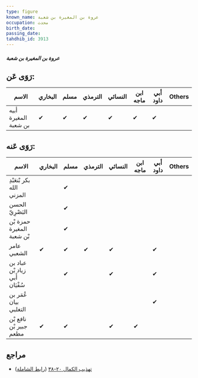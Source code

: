 ```yaml
---
type: figure
known_name: عروة بن المغيرة بن شعبة
occupation: محدث
birth_date:
passing_date:
tahdhib_id: 3913
---
```

##### عروة بن المغيرة بن شعبة

## رَوَى عَن:
| الاسم                | البخاري | مسلم | الترمذي | النسائي | ابن ماجه | أبي داود | Others |
| -------------------- | ------- | ---- | ------- | ------- | -------- | -------- | ------ |
| أبيه المغيرة بن شعبة | ✔       | ✔    | ✔       | ✔       | ✔        | ✔        |        |
## رَوَى عَنه:
| الاسم                          | البخاري | مسلم | الترمذي | النسائي | ابن ماجه | أبي داود | Others |
| ------------------------------ | ------- | ---- | ------- | ------- | -------- | -------- | ------ |
| بكر بْنعَبْدِ الله المزني      |         | ✔    |         |         |          |          |        |
| الحسن البَصْرِيّ               |         | ✔    |         |         |          |          |        |
| حمزة بْن المغيرة بْن شعبة      |         | ✔    |         |         |          |          |        |
| عامر الشعبي                    | ✔       | ✔    | ✔       | ✔       |          | ✔        |        |
| عباد بن زياد بْن أَبي سُفْيَان |         | ✔    |         | ✔       |          | ✔        |        |
| عُمَر بن بيان التغلبي          |         |      |         |         |          | ✔        |        |
| نافع بْن جبير بْن مطعم         | ✔       | ✔    |         | ✔       | ✔        |          |        |
## مراجع
- [تهذيب الكمال ٢٠-٣٨](obsidian://open?vault=Tahdhib-al-Kamal&file=Figures/٣٩١٣-عروة%20بن%20المغيرة%20بن%20شعبة) ([رابط الشاملة](https://shamela.ws/book/3722/10168))